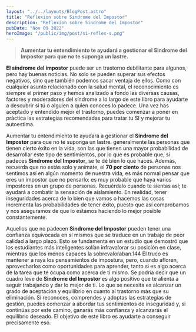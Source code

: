 ```yaml
---
layout: "../../layouts/BlogPost.astro"
title: "Reflexion sobre Sindrome del Impostor"
description: "Reflexion sobre Sindrome del Impostor"
pubDate: "Nov 09 2022"
heroImage: "/public/img/post/si-reflex-s.png"
---
```


>__Aumentar tu entendimiento te ayudará a gestionar el Sindrome del Impostor para que no te suponga un lastre.__

__El síndrome del impostor__ puede ser un trastorno debilitante para algunos, pero hay buenas noticias. No solo se pueden superar sus efectos negativos, sino que también podemos sacar ventaja de ellos. Como con cualquier asunto relacionado con la salud mental, el reconocimiento es siempre el primer paso y hemos analizado a fondo las diversas causas, factores y moderadores del síndrome a lo largo de este libro para ayudarte a descubrir si tú o alguien a quien conoces lo padece. Una vez has aceptado y entendido mejor el trastorno, puedes comenzar a poner en práctica las estrategias recomendadas para tratar tu SI y mejorar tu autoestima.

Aumentar tu entendimiento te ayudará a gestionar el __Sindrome del Impostor__ para que no te suponga un lastre. generalmente las personas que tienen cierto éxito en la vida, son las que tienen una mayor probabilidad de desarrollar este tipo de sentimientos, por lo que es probable que, si padeces __Sindrome del Impostor__, se te dé bien lo que haces. Además, recuerda que no estás solo y anímate, el __70 por ciento__ de personas nos sentimos así en algún momento de nuestra vida, es más normal pensar que eres un impostor que no pensarlo: es muy probable que haya varios impostores en un grupo de personas. Recuérdalo cuando te sientas así; te ayudará a combatir la sensación de aislamiento. En realidad, tener inseguridades acerca de lo bien que vamos o hacemos las cosas incrementa las probabilidades de tener éxito, puesto que así comprobamos y nos aseguramos de que lo estamos haciendo lo mejor posible constantemente.

Aquellos que no padecen __Sindrome del Impostor__ pueden tener una confianza equivocada en sí mismos que se traduce en un trabajo de peor calidad a largo plazo. Esto se fundamenta en un estudio que demostró que los estudiantes más inteligentes solían infravalorar su posición en clase, mientras que los menos capaces la sobrevaloraban.144 El truco es mantener a raya los pensamientos de impostura, pero, cuando afloren, aprovecharlos como oportunidades para aprender, tanto si es algo acerca de la tarea que te ocupa como acerca de ti mismo. Se podría decir que un cuadro leve de __Sindrome del Impostor__ es algo positivo que te alienta a seguir trabajando y dar lo mejor de ti. Lo que se necesita es alcanzar un grado de aceptación y equilibrio en cuanto al trastorno más que su eliminación. Si reconoces, comprendes y adoptas las estrategias de gestión, puedes comenzar a abordar tus sentimientos de inseguridad y, si continúas por este camino, ganarás más confianza y alcanzarás el equilibrio deseado. El objetivo de este libro es ayudarte a conseguir precisamente eso.

